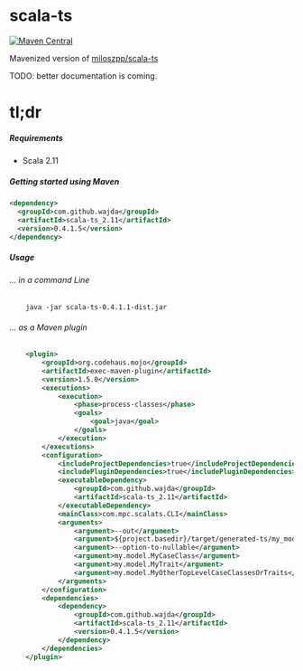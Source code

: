 # scala-ts

[![Maven Central](https://maven-badges.herokuapp.com/maven-central/com.github.wajda/scala-ts_2.12/badge.svg)](https://search.maven.org/search?q=g:com.github.wajda)


Mavenized version of [miloszpp/scala-ts](https://github.com/miloszpp/scala-ts)

TODO: better documentation is coming.


tl;dr
=========
##### Requirements
- Scala 2.11

##### Getting started using Maven
```xml
<dependency>
  <groupId>com.github.wajda</groupId>
  <artifactId>scala-ts_2.11</artifactId>
  <version>0.4.1.5</version>
</dependency>
```

##### Usage
###### ... in a command Line
```shell
    java -jar scala-ts-0.4.1.1-dist.jar
```

###### ... as a Maven plugin
```xml
    <plugin>
        <groupId>org.codehaus.mojo</groupId>
        <artifactId>exec-maven-plugin</artifactId>
        <version>1.5.0</version>
        <executions>
            <execution>
                <phase>process-classes</phase>
                <goals>
                    <goal>java</goal>
                </goals>
            </execution>
        </executions>
        <configuration>
            <includeProjectDependencies>true</includeProjectDependencies>
            <includePluginDependencies>true</includePluginDependencies>
            <executableDependency>
                <groupId>com.github.wajda</groupId>
                <artifactId>scala-ts_2.11</artifactId>
            </executableDependency>
            <mainClass>com.mpc.scalats.CLI</mainClass>
            <arguments>
                <argument>--out</argument>
                <argument>${project.basedir}/target/generated-ts/my_model.ts</argument>
                <argument>--option-to-nullable</argument>
                <argument>my.model.MyCaseClass</argument>
                <argument>my.model.MyTrait</argument>
                <argument>my.model.MyOtherTopLevelCaseClassesOrTraits</argument>
            </arguments>
        </configuration>
        <dependencies>
            <dependency>
                <groupId>com.github.wajda</groupId>
                <artifactId>scala-ts_2.11</artifactId>
                <version>0.4.1.5</version>
            </dependency>
        </dependencies>
    </plugin>
```

